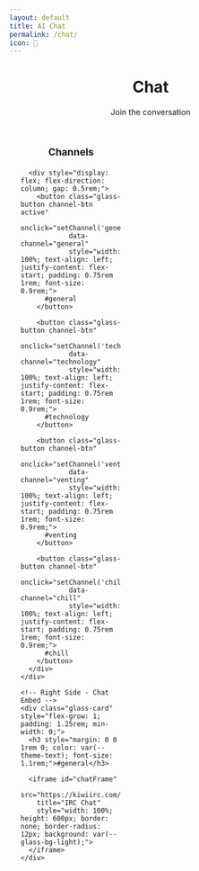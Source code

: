 ```yaml
---
layout: default
title: AI Chat
permalink: /chat/
icon: 💬
---
```


<div class="main-content">
  <div class="glass-card" style="margin-bottom: 2rem;">
    <header class="page-header" style="margin-bottom: 0; text-align: center;">
      <h1>Chat</h1>
      <p>Join the conversation</p>
    </header>
  </div>
  
  <!-- Chat Layout with Sidebar -->
  <div style="display: flex; gap: 1rem; min-height: 700px; max-width: 100%;">
    <!-- Left Sidebar - Channel Buttons -->
    <div class="glass-card" style="width: 180px; flex-shrink: 0; padding: 1.25rem;">
      <h3 style="margin: 0 0 1.25rem 0; color: var(--theme-text); text-align: center; font-size: 1.1rem;">Channels</h3>
      
      <div style="display: flex; flex-direction: column; gap: 0.5rem;">
        <button class="glass-button channel-btn active" 
                onclick="setChannel('general')" 
                data-channel="general"
                style="width: 100%; text-align: left; justify-content: flex-start; padding: 0.75rem 1rem; font-size: 0.9rem;">
          #general
        </button>
        
        <button class="glass-button channel-btn" 
                onclick="setChannel('technology')" 
                data-channel="technology"
                style="width: 100%; text-align: left; justify-content: flex-start; padding: 0.75rem 1rem; font-size: 0.9rem;">
          #technology
        </button>
        
        <button class="glass-button channel-btn" 
                onclick="setChannel('venting')" 
                data-channel="venting"
                style="width: 100%; text-align: left; justify-content: flex-start; padding: 0.75rem 1rem; font-size: 0.9rem;">
          #venting
        </button>
        
        <button class="glass-button channel-btn" 
                onclick="setChannel('chill')" 
                data-channel="chill"
                style="width: 100%; text-align: left; justify-content: flex-start; padding: 0.75rem 1rem; font-size: 0.9rem;">
          #chill
        </button>
      </div>
    </div>
    
    <!-- Right Side - Chat Embed -->
    <div class="glass-card" style="flex-grow: 1; padding: 1.25rem; min-width: 0;">
      <h3 style="margin: 0 0 1rem 0; color: var(--theme-text); font-size: 1.1rem;">#general</h3>
      
      <iframe id="chatFrame"
        src="https://kiwiirc.com/nextclient/#irc://irc.libera.chat/#general"
        title="IRC Chat"
        style="width: 100%; height: 600px; border: none; border-radius: 12px; background: var(--glass-bg-light);">
      </iframe>
    </div>
  </div>
</div>

<style>
  .channel-btn {
    transition: all 0.3s ease;
    border: 1px solid var(--glass-border-light);
  }
  
  .channel-btn:hover {
    transform: translateX(5px);
    border-color: var(--theme-accent);
  }
  
  .channel-btn.active {
    background-color: var(--theme-accent);
    border-color: var(--theme-accent);
    color: var(--text-white);
  }
  
  .channel-btn.active:hover {
    background-color: var(--theme-accent);
    transform: translateX(5px);
  }
  
  /* Responsive adjustments for chat layout */
  @media (max-width: 768px) {
    .main-content > div:last-child {
      flex-direction: column;
    }
    
    .main-content > div:last-child > div:first-child {
      width: 100%;
      margin-bottom: 1rem;
    }
    
    .main-content > div:last-child > div:first-child > div {
      flex-direction: row;
      flex-wrap: wrap;
      gap: 0.5rem;
    }
    
    .main-content > div:last-child > div:first-child .glass-button {
      width: auto;
      flex: 1;
      min-width: 120px;
    }
  }
</style>

<script src="{{ "/assets/js/irc-themer.js" | relative_url }}" defer></script>
<script>
  function setChannel(channelName) {
    console.log('Switching to channel:', channelName);
    
    const iframe = document.getElementById('chatFrame');
    const server = 'irc.libera.chat';
    
    // Construct the new URL with the correct Kiwi IRC format
    const newUrl = `https://kiwiirc.com/nextclient/#irc://${server}/#${channelName}`;
    
    console.log('New URL:', newUrl);
    
    // Update the iframe source
    iframe.src = newUrl;

    // Update active button
    document.querySelectorAll('.channel-btn').forEach(btn => {
      btn.classList.remove('active');
    });
    document.querySelector(`[data-channel="${channelName}"]`).classList.add('active');
    
    // Update channel title
    document.querySelector('.glass-card:last-child h3').textContent = `#${channelName}`;

    // Let the themer know something happened so it can reapply theming
    setTimeout(() => {
      window.dispatchEvent(new Event('channelChanged'));
    }, 100);
  }
</script> 